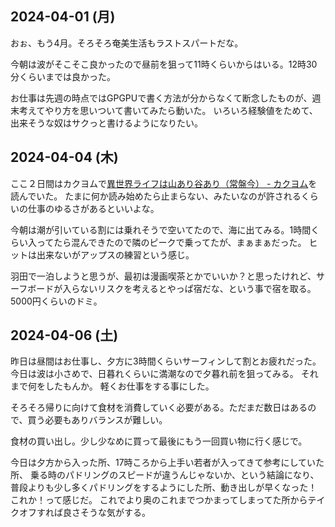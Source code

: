 ## 2024-04-01 (月)

おぉ、もう4月。そろそろ奄美生活もラストスパートだな。

今朝は波がそこそこ良かったので昼前を狙って11時くらいからはいる。12時30分くらいまでは良かった。

お仕事は先週の時点ではGPGPUで書く方法が分からなくて断念したものが、週末考えてやり方を思いついて書いてみたら動いた。
いろいろ経験値をためて、出来そうな奴はサクっと書けるようになりたい。

## 2024-04-04 (木)

ここ２日間はカクヨムで[異世界ライフは山あり谷あり（常盤今） - カクヨム](https://kakuyomu.jp/works/16816927860902878211)を読んでいた。
たまに何か読み始めたら止まらない、みたいなのが許されるくらいの仕事のゆるさがあるといいよな。

今朝は潮が引いている割には乗れそうで空いてたので、海に出てみる。1時間くらい入ってたら混んできたので隣のピークで乗ってたが、まぁまぁだった。
ヒットは出来ないがアップスの練習という感じ。

羽田で一泊しようと思うが、最初は漫画喫茶とかでいいか？と思ったけれど、サーフボードが入らないリスクを考えるとやっぱ宿だな、という事で宿を取る。
5000円くらいのドミ。

## 2024-04-06 (土)

昨日は昼間はお仕事し、夕方に3時間くらいサーフィンして割とお疲れだった。
今日は波は小さめで、日暮れくらいに満潮なので夕暮れ前を狙ってみる。
それまで何をしたもんか。
軽くお仕事をする事にした。

そろそろ帰りに向けて食材を消費していく必要がある。ただまだ数日はあるので、買う必要もありバランスが難しい。

食材の買い出し。少し少なめに買って最後にもう一回買い物に行く感じで。

今日は夕方から入った所、17時ころから上手い若者が入ってきて参考にしていた所、
乗る時のパドリングのスピードが違うんじゃないか、という結論になり、
普段よりも少し多くパドリングをするようにした所、動き出しが早くなった！
これか！って感じだ。
これでより奥のこれまでつかまってしまってた所からテイクオフすれば良さそうな気がする。